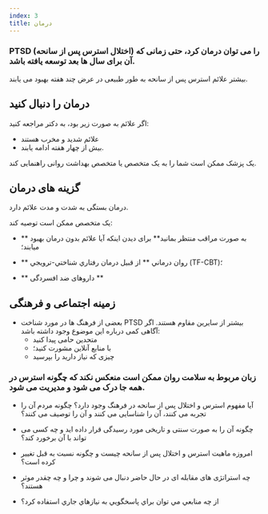 ```yaml
---
index: 3
title: درمان
---
```

### PTSD (اختلال استرس پس از سانحه) را می توان درمان کرد، حتی زمانی که آن برای سال ها بعد توسعه یافته باشد.

بیشتر علائم استرس پس از سانحه به طور طبیعی در عرض چند هفته بهبود می یابند.

## درمان را دنبال کنید

اگر علائم به صورت زیر بود، به دکتر مراجعه کنید:

*   علائم شدید و مخرب هستند
*   بیش از چهار هفته ادامه یابند.

یک پزشک ممکن است شما را به یک متخصص یا متخصص بهداشت روانی راهنمایی کند.

## گزینه های درمان

درمان بستگی به شدت و مدت علائم دارد.

یک متخصص ممکن است توصیه کند:

*   ** به صورت مراقب منتظر بمانید** برای دیدن اینکه آیا علائم بدون درمان بهبود میابند؛

*   ** روان درماني ** از قبيل درمان رفتاري شناختي-ترويجي (TF-CBT)؛

*   ** داروهای ضد افسردگی **

## زمینه اجتماعی و فرهنگی

*   بعضی از فرهنگ ها در مورد شناخت PTSD بیشتر از سایرین مقاوم هستند. اگر آگاهی کمی درباره این موضوع وجود داشته باشد:
    * متحدین حامی پیدا کنید
    * با منابع آنلاین مشورت کنید؛
    * چیزی که نیاز دارید را بپرسید

### زبان مربوط به سلامت روان ممکن است منعکس نکند که چگونه استرس در همه جا درک می شود و مدیریت می شود.

*   آیا مفهوم استرس و اختلال پس از سانحه در فرهنگ وجود دارد؟ چگونه مردم آن را تجربه می کنند، آن را شناسایی می کنند و آن را توصیف می کنند؟

*   چگونه آن را به صورت سنتی و تاریخی مورد رسیدگی قرار داده اید و چه کسی می تواند با آن برخورد کند؟

*   امروزه ماهیت استرس و اختلال پس از سانحه چیست و چگونه نسبت به قبل تغییر کرده است؟

*   چه استراتژی های مقابله ای در حال حاضر دنبال می شوند و چرا و چه چقدر موثر هستند؟

*   از چه منابعي مي توان براي پاسخگويي به نيازهاي جاري استفاده كرد؟